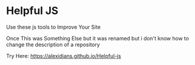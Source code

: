 # Helpful JS
Use these js tools to Improve Your Site

Once This was Something Else but it was renamed but i don't know how to change the description of a repository

Try Here: https://alexidians.github.io/Helpful-js
